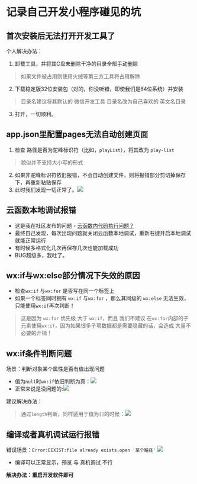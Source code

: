 # 记录自己开发小程序碰见的坑
## 首次安装后无法打开开发工具了
个人解决办法：
1. 卸载工具，并将其C盘未删除干净的目录全部手动删除
> 如果文件被占用则使用火绒等第三方工具将占用解除
2. 下载稳定版32位安装包（对的，你没听错，即使我们是64位系统）并安装
> 目录名建议将其默认的 微信开发工具 目录名改为自己喜欢的 英文名目录
3. 打开，一切顺利。
## app.json里配置pages无法自动创建页面
1. 检查 路径是否为驼峰标识符（比如，`playList`），将其改为 `play-list`
> 貌似并不支持大小写的形式
2. 如果非驼峰标识符依旧报错，不会自动创建文件，则将报错部分剪切掉保存下，再重新粘贴保存
3. 此时我们发现一切正常了。![](https://gitee.com/huanshenga/myimg/raw/master/PicGo/20200801124840.png)
## 云函数本地调试报错
* 这是我在社区发布的问题 - [云函数内代码执行问题？](https://developers.weixin.qq.com/community/develop/doc/0008a4df30ca781fcfba98b765bc00?fromCreate=0)
* 最终自己发现，每次出现问题就关闭云函数本地调试，重新右键开启本地调试就能正常运行
* 有时候多格式化几次再保存几次也能加载成功
* BUG超级多，我吐了。
## wx:if与wx:else部分情况下失效的原因
* 检查`wx:if` 与`wx:for` 是否写在同一个标签上
* 如果一个标签同时拥有 `wx:if` 与`wx:for` ，那么其同级的 `wx:else` 无法生效，只能使用`wx:if`再次判断！
> 这是因为 `wx:for` 优先级 大于 `wx:if`，而且 我们不建议 在`wx:for`内部的子元素使用`wx:if`，因为如果很多子项数据都是需要隐藏的话，会造成 大量不必要的开销！
## wx:if条件判断问题
场景：判断对象某个属性是否有值出现问题
* 值为`null`时`wx:if`依旧判断为真：![](https://gitee.com/huanshenga/myimg/raw/master/PicGo/20200812112846.png)
* 正常来说是没问题的:![](https://gitee.com/huanshenga/myimg/raw/master/PicGo/20200812112913.png)

建议解决办法：
> 通过`length`判断，同样适用于值为`[]`的时候：![](https://gitee.com/huanshenga/myimg/raw/master/PicGo/20200812112831.png)

## 编译或者真机调试运行报错
错误场景：`Error:EEXIST:file already exists,open '某个路径'`
![](https://gitee.com/huanshenga/myimg/raw/master/PicGo/20200812175424.png)
* 编译可以正常显示，预览 与 真机调试 不行

**解决办法：重启开发软件即可**